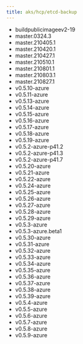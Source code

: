```yaml
---
title: aks/hcp/etcd-backup
---
```

- buildpublicimageev2-19
- master.0324.3
- master.210405.1
- master.210420.1
- master.210427.1
- master.210510.1
- master.210801.1
- master.210803.1
- master.210827.1
- v0.5.10-azure
- v0.5.11-azure
- v0.5.13-azure
- v0.5.14-azure
- v0.5.15-azure
- v0.5.16-azure
- v0.5.17-azure
- v0.5.18-azure
- v0.5.19-azure
- v0.5.2-azure-p41.2
- v0.5.2-azure-p41.3
- v0.5.2-azure-p41.7
- v0.5.20-azure
- v0.5.21-azure
- v0.5.22-azure
- v0.5.24-azure
- v0.5.25-azure
- v0.5.26-azure
- v0.5.27-azure
- v0.5.28-azure
- v0.5.29-azure
- v0.5.3-azure
- v0.5.3-azure.beta1
- v0.5.30-azure
- v0.5.31-azure
- v0.5.32-azure
- v0.5.33-azure
- v0.5.34-azure
- v0.5.35-azure
- v0.5.36-azure
- v0.5.37-azure
- v0.5.38-azure
- v0.5.39-azure
- v0.5.4-azure
- v0.5.5-azure
- v0.5.6-azure
- v0.5.7-azure
- v0.5.8-azure
- v0.5.9-azure
